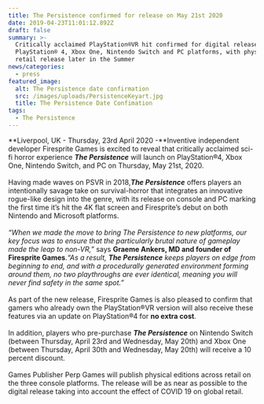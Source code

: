 ```yaml
---
title: The Persistence confirmed for release on May 21st 2020
date: 2019-04-23T11:01:12.892Z
draft: false
summary: >-
  Critically acclaimed PlayStation®VR hit confirmed for digital release on
  PlayStation® 4, Xbox One, Nintendo Switch and PC platforms, with physical
  retail release later in the Summer
news/categories:
  - press
featured_image:
  alt: The Persistence date confirmation
  src: /images/uploads/PersistenceKeyart.jpg
  title: The Persistence Date Confimation
tags:
  - The Persistence
---
```

**Liverpool, UK - Thursday, 23rd April 2020 -**Inventive independent developer Firesprite Games is excited to reveal that critically acclaimed sci-fi horror experience ***The Persistence*** will launch on PlayStation®4, Xbox One, Nintendo Switch, and PC on Thursday, May 21st, 2020.\
\
Having made waves on PSVR in 2018,***The Persistence*** offers players an intentionally savage take on survival-horror that integrates an innovative rogue-like design into the genre, with its release on console and PC marking the first time it’s hit the 4K flat screen and Firesprite’s debut on both Nintendo and Microsoft platforms.\
\
*“When we made the move to bring The Persistence to new platforms, our key focus was to ensure that the particularly brutal nature of gameplay made the leap to non-VR,”* says **Graeme Ankers, MD and founder of Firesprite Games**.*“As a result, **The Persistence** keeps players on edge from beginning to end, and with a procedurally generated environment forming around them, no two playthroughs are ever identical, meaning you will never find safety in the same spot.”*\
\
As part of the new release, Firesprite Games is also pleased to confirm that gamers who already own the PlayStation®VR version will also receive these features via an update on PlayStation®4 for **no extra cost**.\
\
In addition, players who pre-purchase ***The Persistence*** on Nintendo Switch (between Thursday, April 23rd and Wednesday, May 20th) and Xbox One (between Thursday, April 30th and Wednesday, May 20th) will receive a 10 percent discount.\
\
Games Publisher Perp Games will publish physical editions across retail on the three console platforms. The release will be as near as possible to the digital release taking into account the effect of COVID 19 on global retail.
